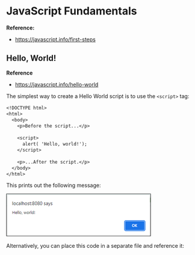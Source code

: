 # JavaScript Fundamentals
**Reference:**
- https://javascript.info/first-steps

## Hello, World!
**Reference**
- https://javascript.info/hello-world

The simplest way to create a Hello World script is to use the `<script>` tag:

```
<!DOCTYPE html>
<html>
  <body>
    <p>Before the script...</p>
    
    <script>
      alert( 'Hello, world!');
    </script>

    <p>...After the script.</p>
  </body>
</html>
```

This prints out the following message:

![](img/1-1.png)

Alternatively, you can place this code in a separate file and reference it:

